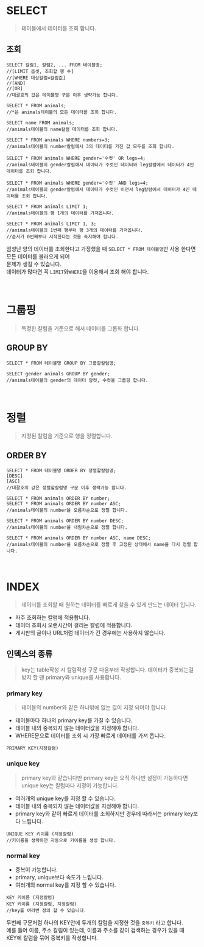 # SELECT
>테이블에서 데이터를 조회 합니다.
>
## 조회
```
SELECT 칼럼1, 칼럼2, ... FROM 테이블명;
//[LIMIT 옵셋, 조회할 행 수]
//[WHERE 대상칼럼=칼럼값]
//[AND]
//[OR]
//대괄호의 값은 테이블명 구문 이후 생략가능 합니다.
```
```
SELECT * FROM animals;
//*은 animals테이블의 모든 데이터를 조회 합니다.

SELECT name FROM animals;
//animals테이블의 name칼럼 데이터를 조회 합니다.

SELECT * FROM animals WHERE numbers=3;
//animals테이블의 number칼럼에서 3의 데이터를 가진 값 모두를 조회 합니다.

SELECT * FROM animals WHERE gender='수컷' OR legs=4;
//animals테이블의 gender칼럼에서 데이터가 수컷인 데이터와 leg칼럼에서 데이터가 4인 데이터를 조회 합니다.

SELECT * FROM animals WHERE gender='수컷' AND legs=4;
//animals테이블의 gender칼럼에서 데이터가 수컷인 이면서 leg칼럼에서 데이터가 4인 데이터를 조회 합니다.

SELECT * FROM animals LIMIT 1;
//animals테이블의 행 1개의 데이터를 가져옵니다.

SELECT * FROM animals LIMIT 1, 3;
//animals테이블의 1번째 행부터 행 3개의 데이터를 가져옵니다.
//순서가 0번째부터 시작한다는 것을 숙지해야 합니다.
```
엄청난 양의 데이터를 조회한다고 가정했을 때 `SELECT * FROM 테이블명`만 사용 한다면 모든 데이터를 불러오게 되어   
문제가 생길 수 있습니다.   
데이터가 많다면 꼭 `LIMIT`와`WHERE`을 이용해서 조회 해야 합니다.   

<br/>

# 그룹핑
>특정한 칼럼을 기준으로 해서 데이터를 그룹화 합니다.

## GROUP BY
```
SELECT * FROM 테이블명 GROUP BY 그룹할칼럼명;
```
```
SELECT gender animals GROUP BY gender;
//animals테이블의 gender의 데이터 암컷, 수컷을 그룹핑 합니다.
```

<br/>

# 정렬
>지정된 칼럼을 기준으로 행을 정렬합니다.

## ORDER BY
```
SELECT * FROM 테이블명 ORDER BY 정렬할칼럼명;
[DESC]
[ASC]
//대괄호의 값은 정렬할칼럼명 구문 이후 생략가능 합니다.
```
```
SELECT * FROM animals ORDER BY number;
SELECT * FROM animals ORDER BY number ASC;
//animals테이블의 number을 오름차순으로 정렬 합니다.

SELECT * FROM animals ORDER BY number DESC;
//animals테이블의 number을 내림차순으로 정렬 합니다.

SELECT * FROM animals ORDER BY number ASC, name DESC;
//animals테이블의 number을 오름차순으로 정렬 후 고정된 상태에서 name을 다시 정렬 합니다.
```

<br/>

# INDEX
>데이터를 조회할 때 원하는 데이터를 빠르게 찾을 수 있게 만드는 데이터 입니다.
- 자주 조회하는 칼럼에 적용합니다.
- 데이터 조회시 오랜시간이 걸리는 칼럼에 적용합니다.
- 게시판의 글이나 URL처럼 데이터가 긴 경우에는 사용하지 않습니다.

## 인덱스의 종류
>key는 table작성 시 칼럼작성 구문 다음부터 작성합니다.
>데이터가 중복되는걸 방지 할 땐 primary와 unique를 사용합니다.

### primary key
>테이블의 number와 같은 하나밖에 없는 값이 지정 되어야 합니다.
- 테이블마다 하나의 primary key를 가질 수 있습니다.
- 테이블 내의 중복되지 않는 데이터값을 지정해야 합니다.
- WHERE문으로 데이터를 조회 시 가장 빠르게 데이터를 가져 옵니다.
```
PRIMARY KEY(지정칼럼)
```

### unique key
>primary key와 같습니다만 primary key는 오직 하나만 설정이 가능하다면 unique key는 칼럼마다 지정이 가능합니다.
- 여러개의 unique key를 지정 할 수 있습니다.
- 테이블 내의 중복되지 않는 데이터값을 지정해야 합니다.
- primary key와 같이 빠르게 데이터를 조회하지만 경우에 따라서는 primary key보다 느립니다.
```
UNIQUE KEY 키이름 (지정칼럼)
//키이름을 생략하면 자동으로 키이름을 생성 합니다.
```

### normal key
- 중복이 가능합니다.
- primary, unique보다 속도가 느립니다.
- 여러개의 normal key를 지정 할 수 있습니다.
```
KEY 키이름 (지정칼럼)
KEY 키이름 (지정칼럼, 지정칼럼)
//key를 여러번 정의 할 수 있습니다.
```
두번째 구문처럼 하나의 KEY안에 두개의 칼럼을 지정한 것을 `중복키` 라고 합니다.   
예를 들어 이름, 주소 칼럼이 있는데, 이름과 주소를 같이 검색하는 경우가 있을 때   
KEY에 칼럼을 묶어 중복키를 작성합니다.
